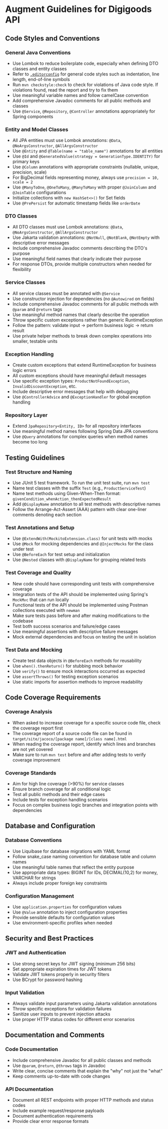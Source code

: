 # Augment Guidelines for Digigoods API

## Code Styles and Conventions

### General Java Conventions
- Use Lombok to reduce boilerplate code, especially when defining DTO classes and entity classes
- Refer to [`.editorconfig`](./.editorconfig) for general code styles such as indentation, line length, end-of-line symbols
- Run `mvn checkstyle:check` to check for violations of Java code style. If violations found, read the report and try to fix them
- Use meaningful variable names and follow camelCase convention
- Add comprehensive Javadoc comments for all public methods and classes
- Use `@Service`, `@Repository`, `@Controller` annotations appropriately for Spring components

### Entity and Model Classes
- All JPA entities must use Lombok annotations: `@Data`, `@NoArgsConstructor`, `@AllArgsConstructor`
- Use `@Entity` and `@Table(name = "table_name")` annotations for all entities
- Use `@Id` and `@GeneratedValue(strategy = GenerationType.IDENTITY)` for primary keys
- Use `@Column` annotations with appropriate constraints (nullable, unique, precision, scale)
- For BigDecimal fields representing money, always use `precision = 10, scale = 2`
- Use `@ManyToOne`, `@OneToMany`, `@ManyToMany` with proper `@JoinColumn` and `@JoinTable` configurations
- Initialize collections with `new HashSet<>()` for Set fields
- Use `@PrePersist` for automatic timestamp fields like `orderDate`

### DTO Classes
- All DTO classes must use Lombok annotations: `@Data`, `@NoArgsConstructor`, `@AllArgsConstructor`
- Use Jakarta validation annotations: `@NotNull`, `@NotBlank`, `@NotEmpty` with descriptive error messages
- Include comprehensive Javadoc comments describing the DTO's purpose
- Use meaningful field names that clearly indicate their purpose
- For response DTOs, provide multiple constructors when needed for flexibility

### Service Classes
- All service classes must be annotated with `@Service`
- Use constructor injection for dependencies (no `@Autowired` on fields)
- Include comprehensive Javadoc comments for all public methods with `@param` and `@return` tags
- Use meaningful method names that clearly describe the operation
- Throw specific custom exceptions rather than generic RuntimeException
- Follow the pattern: validate input → perform business logic → return result
- Use private helper methods to break down complex operations into smaller, testable units

### Exception Handling
- Create custom exceptions that extend RuntimeException for business logic errors
- All custom exceptions should have meaningful default messages
- Use specific exception types: `ProductNotFoundException`, `InvalidDiscountException`, etc.
- Include descriptive error messages that help with debugging
- Use `@ControllerAdvice` and `@ExceptionHandler` for global exception handling

### Repository Layer
- Extend `JpaRepository<Entity, ID>` for all repository interfaces
- Use meaningful method names following Spring Data JPA conventions
- Use `@Query` annotations for complex queries when method names become too long

## Testing Guidelines

### Test Structure and Naming
- Use JUnit 5 test framework. To run the unit test suite, run `mvn test`
- Name test classes with the suffix `Test` (e.g., `ProductServiceTest`)
- Name test methods using Given-When-Then format: `givenCondition_whenAction_thenExpectedResult`
- Add `@DisplayName` annotation to all test methods with descriptive names
- Follow the Arrange-Act-Assert (AAA) pattern with clear one-liner comments denoting each section

### Test Annotations and Setup
- Use `@ExtendWith(MockitoExtension.class)` for unit tests with mocks
- Use `@Mock` for mocking dependencies and `@InjectMocks` for the class under test
- Use `@BeforeEach` for test setup and initialization
- Use `@Nested` classes with `@DisplayName` for grouping related tests

### Test Coverage and Quality
- New code should have corresponding unit tests with comprehensive coverage
- Integration tests of the API should be implemented using Spring's `MockMvc` that can run locally
- Functional tests of the API should be implemented using Postman collections executed with `newman`
- Make sure tests pass before and after making modifications to the codebase
- Test both success scenarios and failure/edge cases
- Use meaningful assertions with descriptive failure messages
- Mock external dependencies and focus on testing the unit in isolation

### Test Data and Mocking
- Create test data objects in `@BeforeEach` methods for reusability
- Use `when().thenReturn()` for stubbing mock behavior
- Use `verify()` to ensure mock interactions occurred as expected
- Use `assertThrows()` for testing exception scenarios
- Use static imports for assertion methods to improve readability

## Code Coverage Requirements

### Coverage Analysis
- When asked to increase coverage for a specific source code file, check the coverage report first
- The coverage report of a source code file can be found in `target/site/jacoco/[package name]/[class name].html`
- When reading the coverage report, identify which lines and branches are not yet covered
- Make sure to run `mvn test` before and after adding tests to verify coverage improvement

### Coverage Standards
- Aim for high line coverage (>90%) for service classes
- Ensure branch coverage for all conditional logic
- Test all public methods and their edge cases
- Include tests for exception handling scenarios
- Focus on complex business logic branches and integration points with dependencies

## Database and Configuration

### Database Conventions
- Use Liquibase for database migrations with YAML format
- Follow snake_case naming convention for database table and column names
- Use meaningful table names that reflect the entity purpose
- Use appropriate data types: BIGINT for IDs, DECIMAL(10,2) for money, VARCHAR for strings
- Always include proper foreign key constraints

### Configuration Management
- Use `application.properties` for configuration values
- Use `@Value` annotation to inject configuration properties
- Provide sensible defaults for configuration values
- Use environment-specific profiles when needed

## Security and Best Practices

### JWT and Authentication
- Use strong secret keys for JWT signing (minimum 256 bits)
- Set appropriate expiration times for JWT tokens
- Validate JWT tokens properly in security filters
- Use BCrypt for password hashing

### Input Validation
- Always validate input parameters using Jakarta validation annotations
- Throw specific exceptions for validation failures
- Sanitize user inputs to prevent injection attacks
- Use proper HTTP status codes for different error scenarios

## Documentation and Comments

### Code Documentation
- Include comprehensive Javadoc for all public classes and methods
- Use `@param`, `@return`, `@throws` tags in Javadoc
- Write clear, concise comments that explain the "why" not just the "what"
- Keep comments up-to-date with code changes

### API Documentation
- Document all REST endpoints with proper HTTP methods and status codes
- Include example request/response payloads
- Document authentication requirements
- Provide clear error response formats
